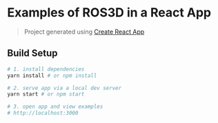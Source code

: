 # Examples of ROS3D in a React App

> Project generated using [Create React App](https://github.com/facebookincubator/create-react-app)

## Build Setup

``` bash
# 1. install dependencies
yarn install # or npm install

# 2. serve app via a local dev server
yarn start # or npm start

# 3. open app and view examples
# http://localhost:3000
```
